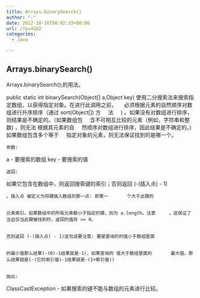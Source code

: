 ```yaml
---
title: Arrays.binarySearch()
author: "-"
date: 2012-10-16T08:02:33+00:00
url: /?p=4502
categories:
  - Java

---
```

## Arrays.binarySearch()

  Arrays.binarySearch();的用法。


  public static int binarySearch(Object[] a,Object key)
 使用二分搜索法来搜索指定数组，以获得指定对象。在进行此调用之前，     必须根据元素的自然顺序对数组进行升序排序（通过 sort(Object[]) 方     法     ) 。如果没有对数组进行排序，则结果是不确定的。（如果数组包     含不可相互比较的元素（例如，字符串和整数) ，则无法 根据其元素的自     然顺序对数组进行排序，因此结果是不确定的。) 如果数组包含多个等于     指定对象的元素，则无法保证找到的是哪一个。 
  
    参数: 
 a - 要搜索的数组
 key - 要搜索的值
  
  
    返回: 
 如果它包含在数组中，则返回搜索键的索引；否则返回 (-(插入点) - 1)
  
  
    。插入点 被定义为将键插入数组的那一点: 即第一       个大于此键的
  
  
    元素索引，如果数组中的所有元素都小于指定的键，则为 a.length。注意     ，这保证了当且仅当此键被找到时，返回的值将 >= 0。
  
  
    否则返回 (-(插入点) - 1)这句话要注意: 要是查询的的值小于数组里面
  
  
    的最小值那么结果(-(0)-1结果就是-1)，如果查询的 值大于数组里面的       最大值。那么结果就是(-(它的索引值)-1结果就是-(1+索引值))
  
  
    抛出: 
 ClassCastException - 如果搜索的键不能与数组的元素进行比较。
  
